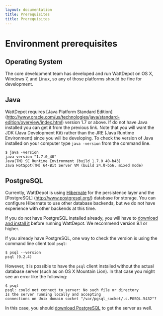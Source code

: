```yaml
---
layout: documentation
title: Prerequisites
title: Prerequisites
---
```

# Environment prerequisites

## Operating System

The core development team has developed and run WattDepot on OS X, Windows 7, and Linux, so any of those platforms should be fine for development.

## Java

WattDepot requires [Java Platform Standard Edition] (http://www.oracle.com/us/technologies/java/standard-edition/overview/index.html) version 1.7 or above. If do not have Java installed you can get it from the previous link. Note that you will want the JDK (Java Development Kit) rather than the JRE (Java Runtime Environment) since you will be developing. To check the version of Java installed on your computer type `java -version` from the command line.

    $ java -version
    java version "1.7.0_40"
    Java(TM) SE Runtime Environment (build 1.7.0_40-b43)
    Java HotSpot(TM) 64-Bit Server VM (build 24.0-b56, mixed mode)

## PostgreSQL

Currently, WattDepot is using [Hibernate](http://hibernate.org/) for the persistence layer and the [PostgreSQL] (http://www.postgresql.org/) database for storage. You can configure Hibernate to use other database backends, but we do not have experience with other backends at this time.

If you do not have PostgreSQL installed already, you will have to [download and install it](http://www.postgresql.org/download/) before running WattDepot. We recommend version 9.1 or higher.

If you already have PostgreSQL, one way to check the version is using the command line client tool `psql`:

    $ psql --version
    psql (9.2.4)

However, it is possible to have the `psql` client installed without the actual database server (such as on OS X Mountain Lion). In that case you might see an error like the following:

    $ psql
    psql: could not connect to server: No such file or directory
	Is the server running locally and accepting
	connections on Unix domain socket "/var/pgsql_socket/.s.PGSQL.5432"?

In this case, you should [download PostgreSQL](http://www.postgresql.org/download/) to get the server as well.
